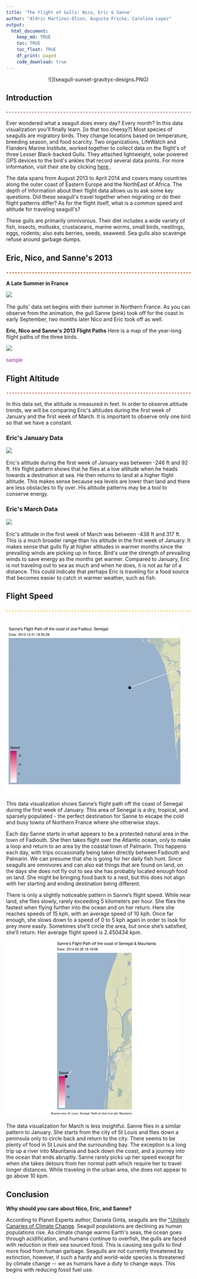 ```yaml
---
title: 'The Flight of Gulls: Nico, Eric & Sanne'
author: "Aldric Martinez-Olson, Augusta Fricke, Carolina Lopez"
output: 
  html_document:
    keep_md: TRUE
    toc: TRUE
    toc_float: TRUE
    df_print: paged
    code_download: true
---
```

<center>![](seagull-sunset-gravityx-designs.PNG)</center>









## Introduction
![](purpledots.PNG)

Ever wondered what a seagull does every day? Every month? In this data visualization you'll finally learn.  [is that too cheesy?]   Most species of seagulls are migratory birds. They change locations based on temperature, breeding season, and food scarcity. Two organizations, LifeWatch and Flanders Marine Institute, worked together to collect data on the flight's of three Lesser Black-backed Gulls. They attached lightweight, solar powered GPS devices to the bird's ankles that record several data points. For more information, visit their site by clicking [here ](https://oscibio.inbo.be/blog/bird-tracking-data-published/).

The data spans from August 2013 to April 2014 and covers many countries along the outer coast of Eastern Europe and the NorthEast of Africa. The depth of information about their flight data allows us to ask some key questions. Did these seagull's travel together when migrating or do their flight patterns differ? As for the flight itself, what is a common speed and altitude for traveling seagull's? 

These gulls are primarily omnivorous. Their diet includes a wide variety of fish, insects, mollusks, crustaceans, marine worms, small birds, nestlings, eggs, rodents; also eats berries, seeds, seaweed. Sea gulls also scavenge refuse around garbage dumps.


## Eric, Nico, and Sanne's 2013 
![](orangedots.PNG)

**A Late Summer in France**




![](FRANCE_gif.gif)<!-- -->

The gulls' data set begins with their summer in Northern France. As you can observe from the animation, the gull Sanne (pink) took off for the coast in early September, two months later Nico and Eric took off as well.  

**Eric, Nico and Sanne's 2013 Flight Paths**
Here is a map of the year-long flight paths of the three birds.





![](WHOLEFLIGHT_gif.gif)<!-- -->
<p style="font-family: Helvetica, Sans-serif;color:#993399">sample</p>

## Flight Altitude
![](rosedots.PNG)



In this data set, the altitude is measured in feet. In order to observe altitude trends, we will be comparing Eric's altitudes during the first week of January and the first week of March. It is important to observe only one bird so that we have a constant.
  
### Eric's January Data





![](EricAltJan.gif)<!-- -->

Eric's altitude during the first week of January was between -246 ft and 92 ft. His flight pattern shows that he flies at a low altitude when he heads towards a destination at sea. He then returns to land at a higher flight altitude. This makes sense because sea levels are lower than land and there are less obstacles to fly over. His altitude patterns may be a tool to conserve energy.

### Eric's March Data





![](EricAltMarch.gif)<!-- -->

Eric's altitude in the first week of March was between -438 ft and 317 ft. This is a much broader range than his altitude in the first week of January. It makes sense that gulls fly at higher altitudes in warmer months since the prevailing winds are picking up in force. Bird's use the strength of prevailing winds to save energy as the months get warmer. Compared to January, Eric is not traveling out to sea as much and when he does, it is not as far of a distance. This could indicate that perhaps Eric is traveling for a food source that becomes easier to catch in warmer weather, such as fish. 

## Flight Speed
![](yellowdots.PNG)




![](SanneFlightJan.gif)<!-- -->

This data visualization shows Sanne’s flight path off the coast of Senegal during the first week of January. This area of Senegal is a dry, tropical, and sparsely populated - the perfect destination for Sanne to escape the cold and busy towns of Northern France where she otherwise stays.
 
Each day Sanne starts in what appears to be a protected natural area in the town of Fadiouth. She then takes flight over the Atlantic ocean, only to make a loop and return to an area by the coastal town of Palmarin. This happens each day, with trips occasionally being taken directly between Fadiouth and Palmarin. We can presume that she is going for her daily fish hunt. Since seagulls are omnivores and can also eat things that are found on land, on the days she does not fly out to sea she has probably located enough food on land. She might be bringing food back to a nest, but this does not align with her starting and ending destination being different. 

There is only a slightly noticeable pattern in Sanne’s flight speed. While near land, she flies slowly, rarely exceeding 5 kilometers per hour. She flies the fastest when flying further into the ocean and on her return. Here she reaches speeds of 15 kph, with an average speed of 10 kph. Once far enough, she slows down to a speed of 0 to 5 kph again in order to look for prey more easily. Sometimes she’ll circle the area, but once she’s satisfied, she’ll return. Her average flight speed is 2.450434 kpm.






![](SanneFlightMarch.gif)<!-- -->

The data visualization for March is less insightful. Sanne flies in a similar pattern to January. She starts from the city of St Louis and flies down a peninsula only to circle back and return to the city. There seems to be plenty of food in St Louis and the surrounding bay. The exception is a long trip up a river into Mauritania and back down the coast, and a journey into the ocean that ends abruptly. Sanne rarely picks up her speed except for when she takes detours from her normal path which require her to travel longer distances. While traveling in the urban area, she does not appear to go above 10 kpm.




## Conclusion

**Why should *you* care about Nico, Eric, and Sanne?**

According to Planet Experts author, Daniela Ginta, seagulls are the ["Unlikely Canaries of Climate Change](http://www.planetexperts.com/seagulls-unlikely-canaries-climate-change/). Seagull populations are declining as human populations rise. As climate change warms Earth's seas, the ocean goes through acidification, and humans continue to overfish, the gulls are faced with reduction in their sea sourced food. This is causing sea gulls to find more food from human garbage. Seagulls are not currently threatened by extinction, however, if such a hardy and world-wide species is threatened by climate change -- we as humans have a duty to change ways. This begins with reducing fossil fuel use. 

